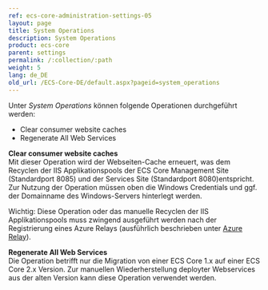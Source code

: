 ```yaml
---
ref: ecs-core-administration-settings-05
layout: page
title: System Operations
description: System Operations
product: ecs-core
parent: settings
permalink: /:collection/:path
weight: 5
lang: de_DE
old_url: /ECS-Core-DE/default.aspx?pageid=system_operations
---
```


Unter *System Operations* können folgende Operationen durchgeführt werden:
- Clear consumer website caches
- Regenerate All Web Services

**Clear consumer website caches** <br>
Mit dieser Operation wird der Webseiten-Cache erneuert, was dem Recyclen der IIS Applikationspools der ECS Core Management Site (Standardport 8085) und der Services Site (Standardport 8080)entspricht.
Zur Nutzung der Operation müssen oben die Windows Credentials und ggf. der Domainname des Windows-Servers hinterlegt werden. <br>

Wichtig: Diese Operation oder das manuelle Recyclen der IIS Applikationspools muss zwingend ausgeführt werden nach der Registrierung eines Azure Relays (ausführlich beschrieben unter [Azure Relay](./azure_relay)).    

**Regenerate All Web Services** <br>
Die Operation betrifft nur die Migration von einer ECS Core 1.x auf einer ECS Core 2.x Version. Zur manuellen Wiederherstellung deployter Webservices aus der alten Version kann diese Operation verwendet werden.
